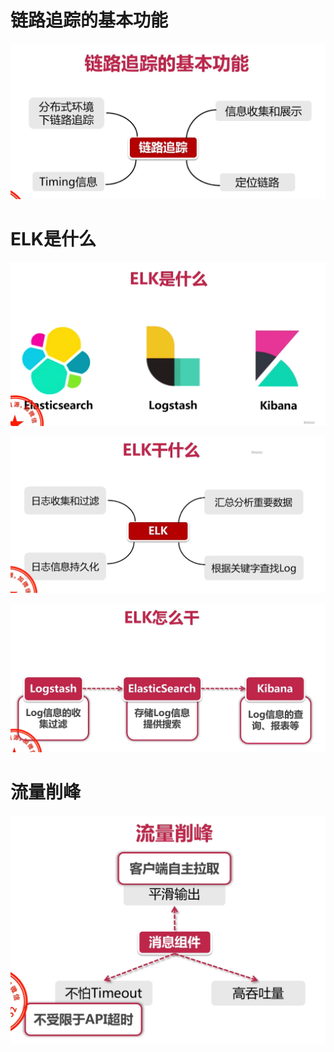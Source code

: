 # 链路追踪的基本功能

![](img\1.png)

# ELK是什么

![](img\2.png)

![](img\3.png)

![](img\4.png)



# 流量削峰

![](img\5.png)

